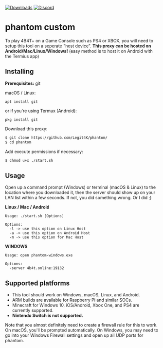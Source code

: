 [![Downloads](https://img.shields.io/github/downloads/Legit4K/phantom/total)](https://github.com/Legit4K/phantom/releases) [![Discord](https://img.shields.io/discord/613163671870242838.svg?color=%237289da&label=discord)](https://discord.gg/6DNn59x)
 
# phantom custom

To play 4B4T+ on a Game Console such as PS4 or XBOX, you will need to setup this tool on a seperate "host device". **This proxy can be hosted on Android/Mac/Linux/Windows!** (easy method is to host it on Android with the Termius app)

## Installing

**Prerequisites:** git

macOS / Linux:

```apt install git```

or if you're using Termux (Android):

```pkg install git```

Download this proxy:
```bash
$ git clone https://github.com/Legit4K/phantom/
$ cd phantom
```

Add execute permissions if necessary:

```bash
$ chmod u+x ./start.sh
```

## Usage

Open up a command prompt (Windows) or terminal (macOS & Linux) to the location
where you downloaded it, then the server should show up on your LAN list within
a few seconds. If not, you did something wrong. Or I did ;)

**Linux / Mac / Android**

```
Usage: ./start.sh [Options]

Options:
  -l -> use this option on Linux Host
  -a -> use this option on Android Host
  -m -> use this option for Mac Host
```
**WINDOWS**
```
Usage: open phantom-windows.exe

Options:
  -server 4b4t.online:19132
```

## Supported platforms

- This tool should work on Windows, macOS, Linux, and Android.
- ARM builds are available for Raspberry Pi and similar SOCs.
- Minecraft for Windows 10, iOS/Android, Xbox One, and PS4 are currently supported.
- **Nintendo Switch is not supported.**

Note that you almost definitely need to create a firewall rule for this to work.
On macOS, you'll be prompted automatically. On Windows, you may need to go into
your Windows Firewall settings and open up all UDP ports for phantom.
